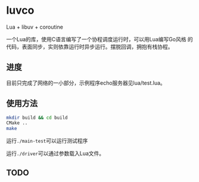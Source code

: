 # luvco

Lua + libuv + coroutine

一个Lua的库，使用C语言编写了一个协程调度运行时，可以用Lua编写Go风格
的代码，表面同步，实则依靠运行时异步运行。摆脱回调，拥抱有栈协程。

## 进度

目前只完成了网络的一小部分，示例程序echo服务器见lua/test.lua。

## 使用方法

```bash
mkdir build && cd build
CMake ..
make
```
运行`./main-test`可以运行测试程序

运行`./driver`可以通过参数载入Lua文件。

## TODO

